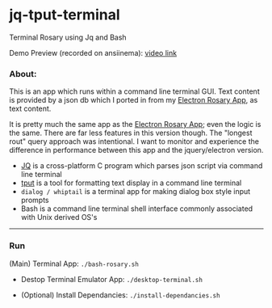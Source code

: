 # jq-tput-terminal

Terminal Rosary using Jq and Bash

Demo Preview (recorded on ansiinema): [video link](https://asciinema.org/a/N8DVeuG2VmirEsymnMtbmqF3T)

### About:

This is an app which runs within a command line terminal GUI. Text content is provided by a json db which I ported in from my [Electron Rosary App](https://github.com/mezcel/electron-container), as text content.

It is pretty much the same app as the [Electron Rosary App](https://github.com/mezcel/electron-container); even the logic is the same. There are far less features in this version though. The "longest rout" query approach was intentional. I want to monitor and experience the difference in performance between this app and the jquery/electron version.

* [JQ](https://stedolan.github.io/jq) is a cross-platform C program which parses json script via command line terminal
* [tput](https://ss64.com/bash/tput.html) is a tool for formatting text display in a command line terminal
* ```dialog / whiptail``` is a terminal app for making dialog box style input prompts
* Bash is a command line terminal shell interface commonly associated with Unix derived OS's

---

### Run

(Main) Terminal App: ```./bash-rosary.sh```

- Destop Terminal Emulator App: ```./desktop-terminal.sh```

- (Optional) Install Dependancies: ```./install-dependancies.sh```
